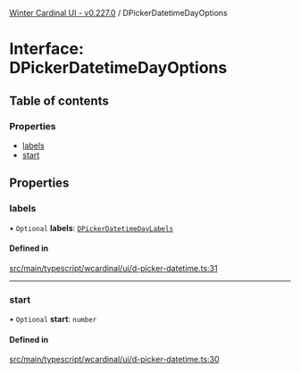 [Winter Cardinal UI - v0.227.0](../index.md) / DPickerDatetimeDayOptions

# Interface: DPickerDatetimeDayOptions

## Table of contents

### Properties

- [labels](DPickerDatetimeDayOptions.md#labels)
- [start](DPickerDatetimeDayOptions.md#start)

## Properties

### labels

• `Optional` **labels**: [`DPickerDatetimeDayLabels`](../index.md#dpickerdatetimedaylabels)

#### Defined in

[src/main/typescript/wcardinal/ui/d-picker-datetime.ts:31](https://github.com/winter-cardinal/winter-cardinal-ui/blob/v0.227.0/src/main/typescript/wcardinal/ui/d-picker-datetime.ts#L31)

___

### start

• `Optional` **start**: `number`

#### Defined in

[src/main/typescript/wcardinal/ui/d-picker-datetime.ts:30](https://github.com/winter-cardinal/winter-cardinal-ui/blob/v0.227.0/src/main/typescript/wcardinal/ui/d-picker-datetime.ts#L30)
